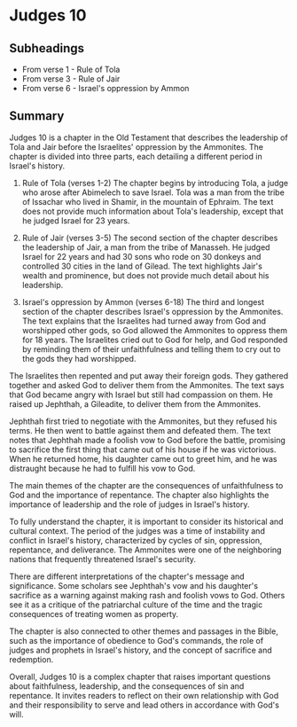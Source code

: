 # Judges 10

## Subheadings

* From verse 1 - Rule of Tola
* From verse 3 - Rule of Jair
* From verse 6 - Israel's oppression by Ammon

## Summary

Judges 10 is a chapter in the Old Testament that describes the leadership of Tola and Jair before the Israelites' oppression by the Ammonites. The chapter is divided into three parts, each detailing a different period in Israel's history.

1. Rule of Tola (verses 1-2)
The chapter begins by introducing Tola, a judge who arose after Abimelech to save Israel. Tola was a man from the tribe of Issachar who lived in Shamir, in the mountain of Ephraim. The text does not provide much information about Tola's leadership, except that he judged Israel for 23 years.

2. Rule of Jair (verses 3-5)
The second section of the chapter describes the leadership of Jair, a man from the tribe of Manasseh. He judged Israel for 22 years and had 30 sons who rode on 30 donkeys and controlled 30 cities in the land of Gilead. The text highlights Jair's wealth and prominence, but does not provide much detail about his leadership.

3. Israel's oppression by Ammon (verses 6-18)
The third and longest section of the chapter describes Israel's oppression by the Ammonites. The text explains that the Israelites had turned away from God and worshipped other gods, so God allowed the Ammonites to oppress them for 18 years. The Israelites cried out to God for help, and God responded by reminding them of their unfaithfulness and telling them to cry out to the gods they had worshipped. 

The Israelites then repented and put away their foreign gods. They gathered together and asked God to deliver them from the Ammonites. The text says that God became angry with Israel but still had compassion on them. He raised up Jephthah, a Gileadite, to deliver them from the Ammonites.

Jephthah first tried to negotiate with the Ammonites, but they refused his terms. He then went to battle against them and defeated them. The text notes that Jephthah made a foolish vow to God before the battle, promising to sacrifice the first thing that came out of his house if he was victorious. When he returned home, his daughter came out to greet him, and he was distraught because he had to fulfill his vow to God.

The main themes of the chapter are the consequences of unfaithfulness to God and the importance of repentance. The chapter also highlights the importance of leadership and the role of judges in Israel's history. 

To fully understand the chapter, it is important to consider its historical and cultural context. The period of the judges was a time of instability and conflict in Israel's history, characterized by cycles of sin, oppression, repentance, and deliverance. The Ammonites were one of the neighboring nations that frequently threatened Israel's security.

There are different interpretations of the chapter's message and significance. Some scholars see Jephthah's vow and his daughter's sacrifice as a warning against making rash and foolish vows to God. Others see it as a critique of the patriarchal culture of the time and the tragic consequences of treating women as property. 

The chapter is also connected to other themes and passages in the Bible, such as the importance of obedience to God's commands, the role of judges and prophets in Israel's history, and the concept of sacrifice and redemption.

Overall, Judges 10 is a complex chapter that raises important questions about faithfulness, leadership, and the consequences of sin and repentance. It invites readers to reflect on their own relationship with God and their responsibility to serve and lead others in accordance with God's will.